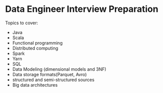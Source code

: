 # Data Engineer Interview Preparation

Topics to cover:
- Java
- Scala
- Functional programming
- Distributed computing
- Spark
- Yarn
- SQL
-  Data Modeling (dimensional models and 3NF)
- Data storage formats(Parquet, Avro)
- structured and semi-structured sources
- Big data architectures
